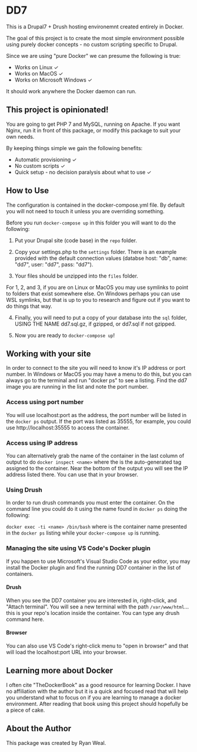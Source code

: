 # DD7

This is a Drupal7 + Drush hosting environemnt created entirely in Docker.

The goal of this project is to create the most simple environment possible
using purely docker concepts - no custom scripting specific to Drupal.

Since we are using "pure Docker" we can presume the following is true:

- Works on Linux ✓
- Works on MacOS ✓
- Works on Microsoft Windows ✓

It should work anywhere the Docker daemon can run.

## This project is opinionated!

You are going to get PHP 7 and MySQL, running on Apache. If you want Nginx, run
it in front of this package, or modify this package to suit your own needs.

By keeping things simple we gain the following benefits:

- Automatic provisioning ✓
- No custom scripts ✓
- Quick setup - no decision paralysis about what to use ✓

## How to Use

The configuration is contained in the docker-compose.yml file. By default you
will not need to touch it unless you are overriding something.

Before you run `docker-compose up` in this folder you will want to do the
following:

1. Put your Drupal site (code base) in the `repo` folder.

2. Copy your settings.php to the `settings` folder. There is an example
provided with the default connection values (databse host: "db", name: "dd7",
user: "dd7", pass: "dd7").

3. Your files should be unzipped into the `files` folder.

For 1, 2, and 3, if you are on Linux or MacOS you may use symlinks to point to
folders that exist somewhere else. On Windows perhaps you can use WSL symlinks,
but that is up to you to research and figure out if you want to do things that
way.

4. Finally, you will need to put a copy of your database into the `sql` folder,
USING THE NAME dd7.sql.gz, if gzipped, or dd7.sql if not gzipped.

5. Now you are ready to `docker-compose up`!

## Working with your site

In order to connect to the site you will need to know it's IP address or port
number. In Windows or MacOS you may have a menu to do this, but you can always
go to the terminal and run "docker ps" to see a listing. Find the dd7 image you
are running in the list and note the port number.

### Access using port number

You will use localhost:port as the address, the port number will be listed in
the `docker ps` output. If the port was listed as 35555, for example, you could
use http://localhost:35555 to access the container.

### Access using IP address

You can alternatively grab the name of the container in the last column of
output to do `docker inspect <name>` where the <name> is the auto-generated tag
assigned to the container. Near the bottom of the output you will see the IP
address listed there. You can use that in your browser.

### Using Drush

In order to run drush commands you must enter the container. On the command
line you could do it using the name found in `docker ps` doing the following:

`docker exec -ti <name> /bin/bash` where <name> is the container name presented
in the `docker ps` listing while your `docker-compose up` is running.

### Managing the site using VS Code's Docker plugin

If you happen to use Microsoft's Visual Studio Code as your editor, you may
install the Docker plugin and find the running DD7 container in the list of
containers.

#### Drush

When you see the DD7 container you are interested in, right-click, and "Attach
terminal". You will see a new terminal with the path `/var/www/html`... this is
your repo's location inside the container. You can type any drush command here.

#### Browser

You can also use VS Code's right-click menu to "open in browser" and that will
load the localhost:port URL into your browser.

## Learning more about Docker

I often cite "TheDockerBook" as a good resource for learning Docker. I have no
affiliation with the author but it is a quick and focused read that will help
you understand what to focus on if you are learning to manage a docker
environment. After reading that book using this project should hopefully be a
piece of cake.

## About the Author

This package was created by Ryan Weal.
